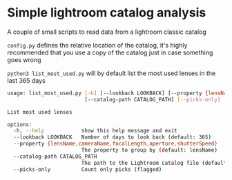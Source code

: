 # Simple lightroom catalog analysis

A couple of small scripts to read data from a lightroom classic catalog

`config.py` defines the relative location of the catalog, it's highly recommended that you use a copy of the catalog just in case something goes wrong

`python3 list_most_used.py` will by default list the most used lenses in the last 365 days

```bash
usage: list_most_used.py [-h] [--lookback LOOKBACK] [--property {lensName,cameraName,focalLength,aperture,shutterSpeed}]
                         [--catalog-path CATALOG_PATH] [--picks-only]

List most used lenses

options:
  -h, --help            show this help message and exit
  --lookback LOOKBACK   Number of days to look back (default: 365)
  --property {lensName,cameraName,focalLength,aperture,shutterSpeed}
                        The property to group by (default: lensName)
  --catalog-path CATALOG_PATH
                        The path to the Lightroom catalog file (default: catalog-v13.lrcat)
  --picks-only          Count only picks (flagged)
```
